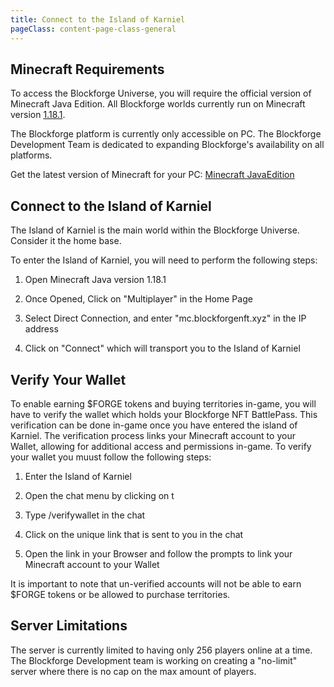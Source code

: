 ```yaml
---
title: Connect to the Island of Karniel
pageClass: content-page-class-general
---
```


## Minecraft Requirements
 To access the Blockforge Universe, you will require the official version of Minecraft Java Edition.
 All Blockforge worlds currently run on Minecraft version [1.18.1](https://www.minecraft.net/en-us/article/minecraft-java-edition-1-18-1).


 The Blockforge platform is currently only accessible on PC. The Blockforge Development Team is dedicated to expanding Blockforge's availability on all platforms.


 Get the latest version of Minecraft for your PC: [Minecraft JavaEdition](https://www.minecraft.net/en-us/store/minecraft-java-edition)


## Connect to the Island of Karniel
The Island of Karniel is the main world within the Blockforge Universe. Consider it the home base.

To enter the Island of Karniel, you will need to perform the following steps:

1. Open Minecraft Java version 1.18.1

2. Once Opened, Click on "Multiplayer" in the Home Page

3. Select Direct Connection, and enter "mc.blockforgenft.xyz" in the IP address

4. Click on "Connect" which will transport you to the Island of Karniel


## Verify Your Wallet
To enable earning $FORGE tokens and buying territories in-game, you will have to verify the wallet which holds your Blockforge NFT BattlePass. This verification can be done in-game once you have entered the island of Karniel. The verification process links your Minecraft account to your Wallet, allowing for additional access and permissions in-game.  To verify your wallet you muust follow the following steps:

1. Enter the Island of Karniel

2. Open the chat menu by clicking on t

3. Type /verifywallet in the chat

4. Click on the unique link that is sent to you in the chat

5. Open the link in your Browser and follow the prompts to link your Minecraft account to your Wallet


It is important to note that un-verified accounts will not be able to earn $FORGE tokens or be allowed to purchase territories.


## Server Limitations

The server is currently limited to having only 256 players online at a time. The Blockforge Development team is working on creating a "no-limit" server where there is no cap on the max amount of players.

